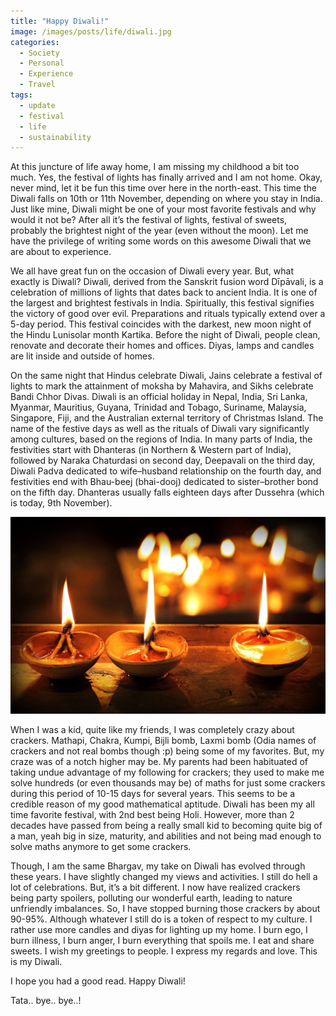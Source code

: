 ```yaml
---
title: "Happy Diwali!"
image: /images/posts/life/diwali.jpg
categories: 
  - Society
  - Personal
  - Experience
  - Travel
tags:
  - update
  - festival
  - life
  - sustainability
---
```

At this juncture of life away home, I am missing my childhood a bit too much. Yes, the festival of lights has finally arrived and I am not home. Okay, never mind, let it be fun this time over here in the north-east. This time the Diwali falls on 10th or 11th November, depending on where you stay in India. Just like mine, Diwali might be one of your most favorite festivals and why would it not be? After all it’s the festival of lights, festival of sweets, probably the brightest night of the year (even without the moon). Let me have the privilege of writing some words on this awesome Diwali that we are about to experience.

We all have great fun on the occasion of Diwali every year. But, what exactly is Diwali? Diwali, derived from the Sanskrit fusion word Dīpāvali, is a celebration of millions of lights that dates back to ancient India. It is one of the largest and brightest festivals in India. Spiritually, this festival signifies the victory of good over evil. Preparations and rituals typically extend over a 5-day period. This festival coincides with the darkest, new moon night of the Hindu Lunisolar month Kartika. Before the night of Diwali, people clean, renovate and decorate their homes and offices. Diyas, lamps and candles are lit inside and outside of homes.

On the same night that Hindus celebrate Diwali, Jains celebrate a festival of lights to mark the attainment of moksha by Mahavira, and Sikhs celebrate Bandi Chhor Divas. Diwali is an official holiday in Nepal, India, Sri Lanka, Myanmar, Mauritius, Guyana, Trinidad and Tobago, Suriname, Malaysia, Singapore, Fiji, and the Australian external territory of Christmas Island. The name of the festive days as well as the rituals of Diwali vary significantly among cultures, based on the regions of India. In many parts of India, the festivities start with Dhanteras (in Northern & Western part of India), followed by Naraka Chaturdasi on second day, Deepavali on the third day, Diwali Padva dedicated to wife–husband relationship on the fourth day, and festivities end with Bhau-beej (bhai-dooj) dedicated to sister–brother bond on the fifth day. Dhanteras usually falls eighteen days after Dussehra (which is today, 9th November).

<img class="img-responsive" src="/images/posts/life/diwali.jpg" alt="">

When I was a kid, quite like my friends, I was completely crazy about crackers. Mathapi, Chakra, Kumpi, Bijli bomb, Laxmi bomb (Odia names of crackers and not real bombs though :p) being some of my favorites. But, my craze was of a notch higher may be. My parents had been habituated of taking undue advantage of my following for crackers; they used to make me solve hundreds (or even thousands may be) of maths for just some crackers during this period of 10-15 days for several years. This seems to be a credible reason of my good mathematical aptitude. Diwali has been my all time favorite festival, with 2nd best being Holi. However, more than 2 decades have passed from being a really small kid to becoming quite big of a man, yeah big in size, maturity, and abilities and not being mad enough to solve maths anymore to get some crackers.

Though, I am the same Bhargav, my take on Diwali has evolved through these years. I have slightly changed my views and activities. I still do hell a lot of celebrations. But, it’s a bit different. I now have realized crackers being party spoilers, polluting our wonderful earth, leading to nature unfriendly imbalances. So, I have stopped burning those crackers by about 90-95%. Although whatever I still do is a token of respect to my culture. I rather use more candles and diyas for lighting up my home. I burn ego, I burn illness, I burn anger, I burn everything that spoils me. I eat and share sweets. I wish my greetings to people. I express my regards and love. This is my Diwali.

I hope you had a good read. Happy Diwali!

Tata.. bye.. bye..!